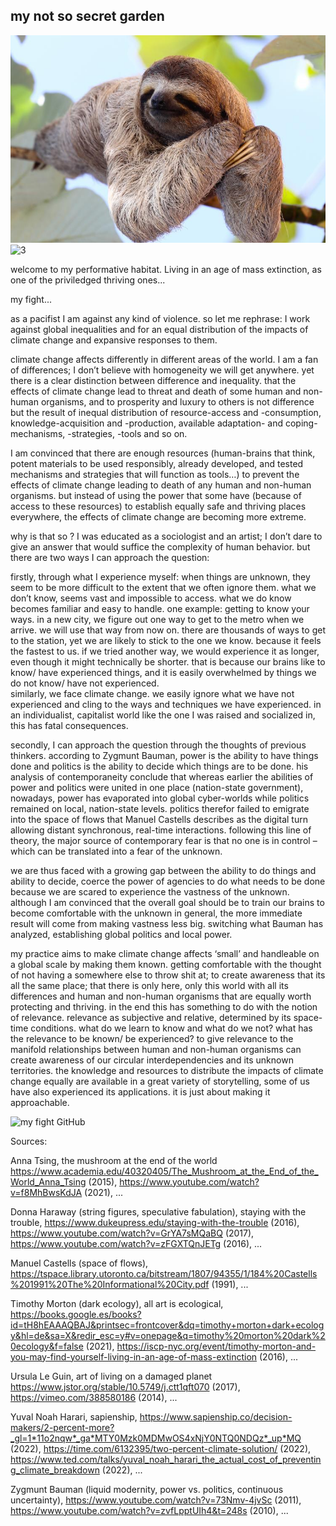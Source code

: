 ## my not so secret garden

![](../images/perezoso.jpg)<img width="543" alt="3" src="https://user-images.githubusercontent.com/115219314/194565879-03bfa478-c434-4e3f-a84c-4cef814ed49d.png">

welcome to my performative habitat. Living in an age of mass extinction, as one of the priviledged thriving ones...





my fight... 

as a pacifist I am against any kind of violence. 
so let me rephrase: I work against global inequalities and for an equal distribution of the impacts of climate change and expansive responses to them. 

climate change affects differently in different areas of the world. I am a fan of differences; I don’t believe with homogeneity we will get anywhere. yet there is a clear distinction between difference and inequality. that the effects of climate change lead to threat and death of some human and non-human organisms, and to prosperity and luxury to others is not difference but the result of inequal distribution of resource-access and -consumption, knowledge-acquisition and -production, available adaptation- and coping-mechanisms, -strategies, -tools and so on. 

I am convinced that there are enough resources (human-brains that think, potent materials to be used responsibly, already developed, and tested mechanisms and strategies that will function as tools…) to prevent the effects of climate change leading to death of any human and non-human organisms. but instead of using the power that some have (because of access to these resources) to establish equally safe and thriving places everywhere, the effects of climate change are becoming more extreme. 

why is that so ?  I was educated as a sociologist and an artist; I don’t dare to give an answer that would suffice the complexity of human behavior. 
but there are two ways I can approach the question:

firstly, through what I experience myself: when things are unknown, they seem to be more difficult to the extent that we often ignore them. what we don’t know, seems vast and impossible to access. what we do know becomes familiar and easy to handle. one example: getting to know your ways. in a new city, we figure out one way to get to the metro when we arrive. we will use that way from now on. there are thousands of ways to get to the station, yet we are likely to stick to the one we know. because it feels the fastest to us. if we tried another way, we would experience it as longer, even though it might technically be shorter. that is because our brains like to know/ have experienced things, and it is easily overwhelmed by things we do not know/ have not experienced.  
similarly, we face climate change. we easily ignore what we have not experienced and cling to the ways and techniques we have experienced. in an individualist, capitalist world like the one I was raised and socialized in, this has fatal consequences. 

secondly, I can approach the question through the thoughts of previous thinkers. according to Zygmunt Bauman, power is the ability to have things done and politics is the ability to decide which things are to be done. his analysis of contemporaneity conclude that whereas earlier the abilities of power and politics were united in one place (nation-state government), nowadays, power has evaporated into global cyber-worlds while politics remained on local, nation-state levels. politics therefor failed to emigrate into the space of flows that Manuel Castells describes as the digital turn allowing distant synchronous, real-time interactions. 
following this line of theory, the major source of contemporary fear is that no one is in control – which can be translated into a fear of the unknown. 

we are thus faced with a growing gap between the ability to do things and ability to decide, coerce the power of agencies to do what needs to be done because we are scared to experience the vastness of the unknown. although I am convinced that the overall goal should be to train our brains to become comfortable with the unknown in general, the more immediate result will come from making vastness less big. switching what Bauman has analyzed, establishing global politics and local power.

my practice aims to make climate change affects ‘small’ and handleable on a global scale by making them known. getting comfortable with the thought of not having a somewhere else to throw shit at; to create awareness that its all the same place; that there is only here, only this world with all its differences and human and non-human organisms that are equally worth protecting and thriving. 
in the end this has something to do with the notion of relevance. relevance as subjective and relative, determined by its space-time conditions. what do we learn to know and what do we not? what has the relevance to be known/ be experienced? to give relevance to the manifold relationships between human and non-human organisms can create awareness of our circular interdependencies and its unknown territories. the knowledge and resources to distribute the impacts of climate change equally are available in a great variety of storytelling, some of us have also experienced its applications. it is just about making it approachable. 

![my fight GitHub](https://user-images.githubusercontent.com/115219314/194728123-1b2b0283-35bd-4760-9d2e-82c339a79918.jpg)

Sources:

Anna Tsing, the mushroom at the end of the world https://www.academia.edu/40320405/The_Mushroom_at_the_End_of_the_World_Anna_Tsing (2015), https://www.youtube.com/watch?v=f8MhBwsKdJA (2021), ...

Donna Haraway (string figures, speculative fabulation), staying with the trouble,  https://www.dukeupress.edu/staying-with-the-trouble (2016), https://www.youtube.com/watch?v=GrYA7sMQaBQ (2017), https://www.youtube.com/watch?v=zFGXTQnJETg (2016), ...

Manuel Castells (space of flows), https://tspace.library.utoronto.ca/bitstream/1807/94355/1/184%20Castells%201991%20The%20Informational%20City.pdf (1991), ...

Timothy Morton (dark ecology), all art is ecological, https://books.google.es/books?id=tH8hEAAAQBAJ&printsec=frontcover&dq=timothy+morton+dark+ecology&hl=de&sa=X&redir_esc=y#v=onepage&q=timothy%20morton%20dark%20ecology&f=false (2021), https://iscp-nyc.org/event/timothy-morton-and-you-may-find-yourself-living-in-an-age-of-mass-extinction (2016), ...

Ursula Le Guin, art of living on a damaged planet https://www.jstor.org/stable/10.5749/j.ctt1qft070 (2017), https://vimeo.com/388580186 (2014), ...

Yuval Noah Harari, sapienship, https://www.sapienship.co/decision-makers/2-percent-more?_gl=1*11o2nqw*_ga*MTY0Mzk0MDMwOS4xNjY0NTQ0NDQz*_up*MQ (2022), https://time.com/6132395/two-percent-climate-solution/ (2022), https://www.ted.com/talks/yuval_noah_harari_the_actual_cost_of_preventing_climate_breakdown (2022), ...

Zygmunt Bauman (liquid modernity, power vs. politics, continuous uncertainty), https://www.youtube.com/watch?v=73Nmv-4jvSc (2011), https://www.youtube.com/watch?v=zvfLpptUIh4&t=248s (2010), ...



